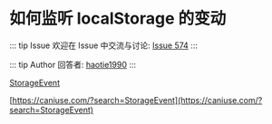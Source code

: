 # 如何监听 localStorage 的变动



::: tip Issue 
 欢迎在 Issue 中交流与讨论: [Issue 574](https://github.com/shfshanyue/Daily-Question/issues/574) 
:::

::: tip Author 
回答者: [haotie1990](https://github.com/haotie1990) 
:::

[StorageEvent](https://developer.mozilla.org/zh-CN/docs/Web/API/StorageEvent)

[https://caniuse.com/?search=StorageEvent](https://caniuse.com/?search=StorageEvent)